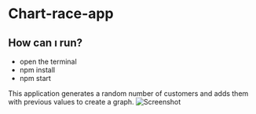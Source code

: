 # Chart-race-app
## How can ı run?
- open the terminal
- npm install
- npm start


This application generates a random number of customers and adds them with previous values to create a graph.
![Screenshot](https://user-images.githubusercontent.com/65031891/168680439-bdbd167d-30aa-46fd-add6-d97aa12a5949.png)

